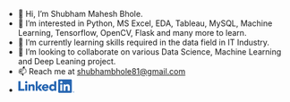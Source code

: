 - 👋 Hi, I’m Shubham Mahesh Bhole.
- 👀 I’m interested in Python, MS Excel, EDA, Tableau, MySQL, Machine Learning, Tensorflow, OpenCV, Flask and many more to learn.
- 🌱 I’m currently learning skills required in the data field in IT Industry.
- 💞️ I’m looking to collaborate on various Data Science, Machine Learning and Deep Leaning project.
- 📫 Reach me at shubhambhole81@gmail.com
- [![alt text](./images/linkedin.png)](https://www.linkedin.com/in/shubhambhole/)


<!---
shubhambhole81/shubhambhole81 is a ✨ special ✨ repository because its `README.md` (this file) appears on your GitHub profile.
You can click the Preview link to take a look at your changes.
--->
